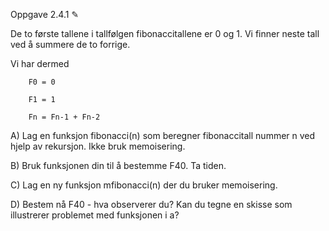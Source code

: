 Oppgave 2.4.1 ✎

De to første tallene i tallfølgen fibonaccitallene er 0 og 1. Vi finner neste tall ved å summere de to forrige.

Vi har dermed

        F0 = 0

        F1 = 1

        Fn = Fn-1 + Fn-2


A) Lag en funksjon fibonacci(n) som beregner fibonaccitall nummer n ved hjelp av rekursjon. Ikke bruk memoisering.

B) Bruk funksjonen din til å bestemme F40. Ta tiden.

C) Lag en ny funksjon  mfibonacci(n) der du bruker memoisering.

D) Bestem nå F40 - hva observerer du?
Kan du tegne en skisse som illustrerer problemet med funksjonen i a?